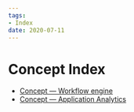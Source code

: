 ```yaml
---
tags:
- Index
date: 2020-07-11
---
```


# Concept Index

<!--
```dataview
List
From #Concept 
```
-->

- [Concept — Workflow engine](Concept%20%E2%80%94%20Workflow%20engine.md)
- [Concept — Application Analytics](Concept%20%E2%80%94%20Application%20Analytics.md)

